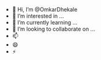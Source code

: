 - 👋 Hi, I’m @OmkarDhekale
- 👀 I’m interested in ...
- 🌱 I’m currently learning ...
- 💞️ I’m looking to collaborate on ...
- 📫 
- 😄 
- ⚡ 

<!---
OmkarDhekale/OmkarDhekale is a ✨ special ✨ repository because its `README.md` (this file) appears on your GitHub profile.
You can click the Preview link to take a look at your changes.
--->
